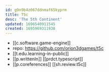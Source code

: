 ```yaml
---
id: g9n9b4z067ddnmaf65kyprm
title: T5c
desc: 'The 5th Continent'
updated: 1696540911545
created: 1695969311938
---
```


- [[c.software.game-engine]]
- repo: https://github.com/orion3dgames/t5c
- [[t.edu.learning-in-public]]
- [[p.writtenIn]] [[prdct.typescript]]
- [[p.coreferences]] [[sh.review.t5c]]
